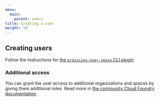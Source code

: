 ```yaml
---
menu:
  main:
    parent: users
title: Creating a user
weight: 10
---
```


## Creating users

Follow the instructions for [the `provision-user-space` CLI plugin](https://github.com/18F/cf-provision-user-space-plugin).

### Additional access

You can grant the user access to additional organizations and spaces by giving them additional roles. Read more in [the community Cloud Foundry documentation](http://docs.cloudfoundry.org/concepts/roles.html#roles).
